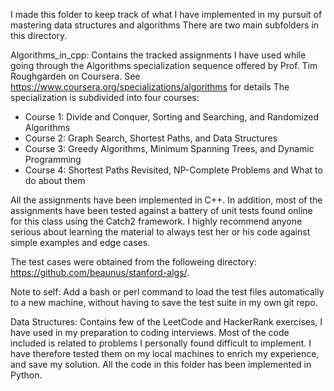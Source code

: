 I made this folder to keep track of what I have implemented in my pursuit of mastering data structures and algorithms
There are two main subfolders in this directory.

Algorithms_in_cpp:
 Contains the tracked assignments I have used while going through the Algorithms specialization sequence offered by Prof. Tim Roughgarden on Coursera.
See https://www.coursera.org/specializations/algorithms for details
The specialization is subdivided into four courses:
- Course 1: Divide and Conquer, Sorting and Searching, and Randomized Algorithms
- Course 2: Graph Search, Shortest Paths, and Data Structures
- Course 3: Greedy Algorithms, Minimum Spanning Trees, and Dynamic Programming
- Course 4: Shortest Paths Revisited, NP-Complete Problems and What to do about them

All the assignments have been implemented in C++.
In addition, most of the assignments have been tested against a battery of unit tests found online for this class using the Catch2 framework.
I highly recommend anyone serious about learning the material to always test her or his code against simple examples and edge cases.

The test cases were obtained from the followeing directory: https://github.com/beaunus/stanford-algs/.

Note to self: Add a bash or perl command to load the test files automatically to a new machine, without having to save the test suite in my own git repo.

Data Structures: 
	Contains few of the LeetCode and HackerRank exercises, I have used in my preparation to coding interviews. 
Most of the code included is related to problems I personally found difficult to implement.
I have therefore tested them on my local machines to enrich my experience, and save my solution.
All the code in this folder has been implemented in Python.




